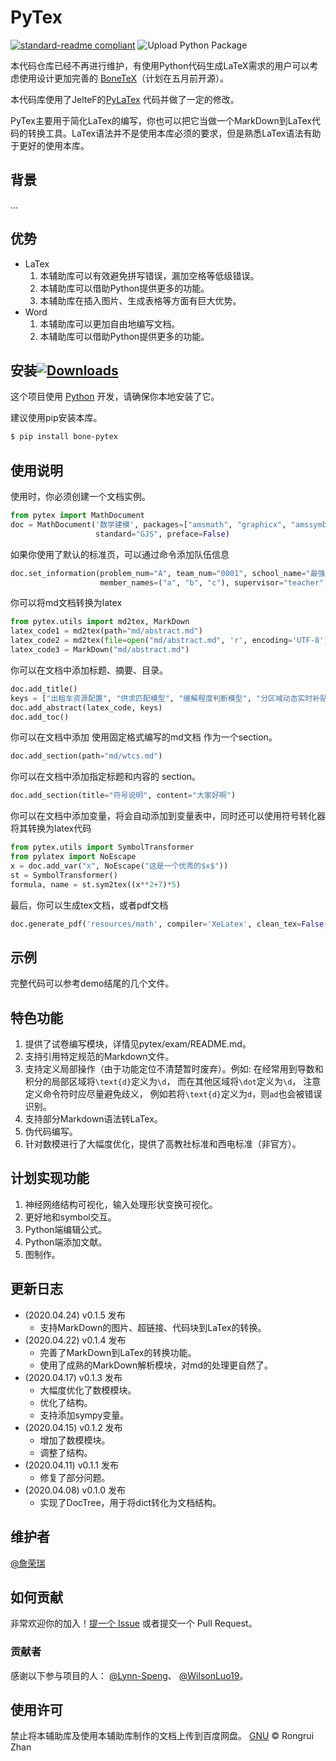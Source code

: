 # PyTex

[![standard-readme compliant](https://img.shields.io/badge/readme%20style-standard-brightgreen.svg?style=flat-square)](https://github.com/RichardLitt/standard-readme)
![Upload Python Package](https://github.com/zrr1999/PyTex/workflows/Upload%20Python%20Package/badge.svg)

本代码仓库已经不再进行维护，有使用Python代码生成LaTeX需求的用户可以考虑使用设计更加完善的 [BoneTeX](https://gitee.com/zrr1999/bonetex)（计划在五月前开源）。

本代码库使用了JelteF的[PyLaTex](https://github.com/JelteF/PyLaTeX) 代码并做了一定的修改。

PyTex主要用于简化LaTex的编写，你也可以把它当做一个MarkDown到LaTex代码的转换工具。LaTex语法并不是使用本库必须的要求，但是熟悉LaTex语法有助于更好的使用本库。

## 背景

...

## 优势
- LaTex
    1. 本辅助库可以有效避免拼写错误，漏加空格等低级错误。
    2. 本辅助库可以借助Python提供更多的功能。
    3. 本辅助库在插入图片、生成表格等方面有巨大优势。
- Word
    1. 本辅助库可以更加自由地编写文档。
    2. 本辅助库可以借助Python提供更多的功能。


## 安装[![Downloads](https://pepy.tech/badge/bone-pytex)](https://pepy.tech/project/bone-pytex)

这个项目使用 [Python](https://www.python.org/downloads/) 开发，请确保你本地安装了它。

建议使用pip安装本库。

```sh
$ pip install bone-pytex
```

## 使用说明

使用时，你必须创建一个文档实例。

```python
from pytex import MathDocument
doc = MathDocument('数学建模', packages=["amsmath", "graphicx", "amssymb", "cite"],
                   standard="GJS", preface=False)
```

如果你使用了默认的标准页，可以通过命令添加队伍信息

```python
doc.set_information(problem_num="A", team_num="0001", school_name="最强大学",
                    member_names=("a", "b", "c"), supervisor="teacher", date=(2020, 4, 20))
```

你可以将md文档转换为latex

```python
from pytex.utils import md2tex, MarkDown
latex_code1 = md2tex(path="md/abstract.md")
latex_code2 = md2tex(file=open("md/abstract.md", 'r', encoding='UTF-8'))
latex_code3 = MarkDown("md/abstract.md")
```

你可以在文档中添加标题、摘要、目录。

```python
doc.add_title()
keys = ["出租车资源配置", "供求匹配模型", "缓解程度判断模型", "分区域动态实时补贴方案"]
doc.add_abstract(latex_code, keys)
doc.add_toc()
```

你可以在文档中添加 使用固定格式编写的md文档 作为一个section。

```python
doc.add_section(path="md/wtcs.md")
```

你可以在文档中添加指定标题和内容的 section。

```python
doc.add_section(title="符号说明", content="大家好啊")
```

你可以在文档中添加变量，将会自动添加到变量表中，同时还可以使用符号转化器将其转换为latex代码

```python
from pytex.utils import SymbolTransformer
from pylatex import NoEscape
x = doc.add_var("x", NoEscape("这是一个优秀的$x$"))
st = SymbolTransformer()
formula, name = st.sym2tex((x**2+7)*5)
```

最后，你可以生成tex文档，或者pdf文档

```python
doc.generate_pdf('resources/math', compiler='XeLatex', clean_tex=False, clean=False)
```

## 示例

完整代码可以参考demo结尾的几个文件。

## 特色功能
1. 提供了试卷编写模块，详情见pytex/exam/README.md。
2. 支持引用特定规范的Markdown文件。
3. 支持定义局部操作（由于功能定位不清楚暂时废弃）。例如:
   在经常用到导数和积分的局部区域将`\text{d}`定义为`\d`，
   而在其他区域将`\dot`定义为`\d`，
   注意定义命令符时应尽量避免歧义，
   例如若将`\text{d}`定义为`d`，则`ad`也会被错误识别。
4. 支持部分Markdown语法转LaTex。
5. 伪代码编写。
6. 针对数模进行了大幅度优化，提供了高教社标准和西电标准（非官方）。

## 计划实现功能
1. 神经网络结构可视化，输入处理形状变换可视化。
2. 更好地和symbol交互。
3. Python端编辑公式。
3. Python端添加文献。
4. 图制作。

## 更新日志
- (2020.04.24) v0.1.5 发布
    - 支持MarkDown的图片、超链接、代码块到LaTex的转换。
- (2020.04.22) v0.1.4 发布
    - 完善了MarkDown到LaTex的转换功能。
    - 使用了成熟的MarkDown解析模块，对md的处理更自然了。
- (2020.04.17) v0.1.3 发布
    - 大幅度优化了数模模块。
    - 优化了结构。
    - 支持添加sympy变量。
- (2020.04.15) v0.1.2 发布
    - 增加了数模模块。
    - 调整了结构。
- (2020.04.11) v0.1.1 发布
    - 修复了部分问题。
- (2020.04.08) v0.1.0 发布
    - 实现了DocTree，用于将dict转化为文档结构。

## 维护者

[@詹荣瑞](https://github.com/tczrr1999)

## 如何贡献

非常欢迎你的加入！[提一个 Issue](https://github.com/tczrr1999/pytex/issues/new) 或者提交一个 Pull Request。

### 贡献者

感谢以下参与项目的人：
[@Lynn-Speng](https://github.com/Lynn-Speng)、
[@WilsonLuo19](https://github.com/WilsonLuo19)。

## 使用许可

禁止将本辅助库及使用本辅助库制作的文档上传到百度网盘。
[GNU](LICENSE) © Rongrui Zhan
